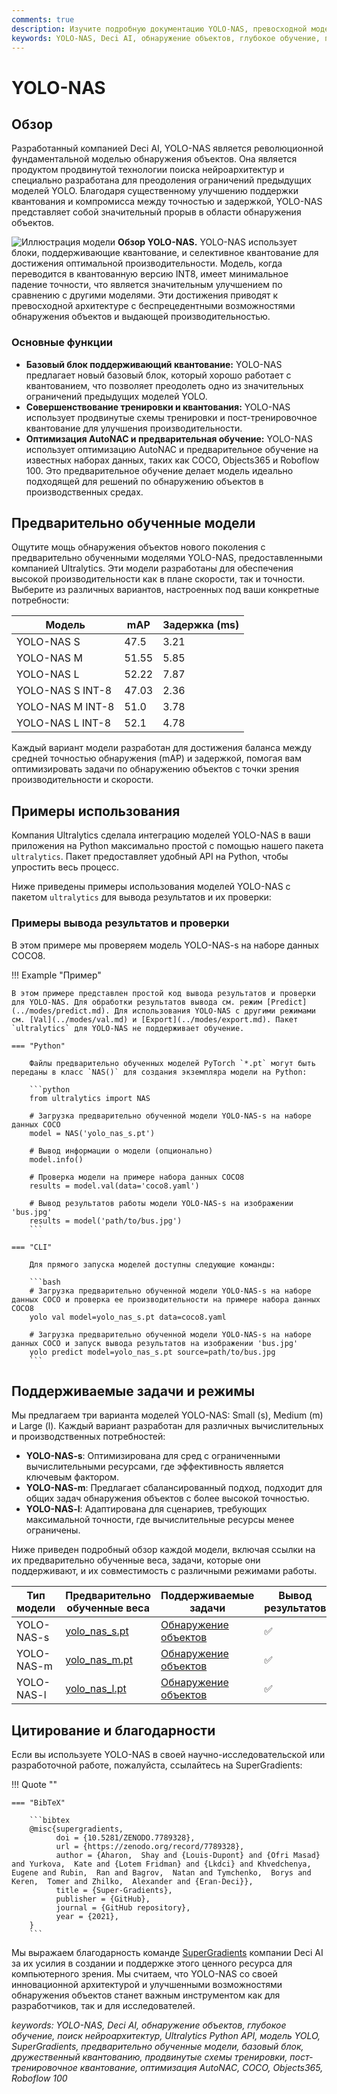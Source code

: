 ```yaml
---
comments: true
description: Изучите подробную документацию YOLO-NAS, превосходной модели обнаружения объектов. Узнайте о ее функциях, предварительно обученных моделях, использовании с помощью Ultralytics Python API и многом другом.
keywords: YOLO-NAS, Deci AI, обнаружение объектов, глубокое обучение, поиск нейроархитектур, Ultralytics Python API, модель YOLO, предварительно обученные модели, квантизация, оптимизация, COCO, Objects365, Roboflow 100
---
```


# YOLO-NAS

## Обзор

Разработанный компанией Deci AI, YOLO-NAS является революционной фундаментальной моделью обнаружения объектов. Она является продуктом продвинутой технологии поиска нейроархитектур и специально разработана для преодоления ограничений предыдущих моделей YOLO. Благодаря существенному улучшению поддержки квантования и компромисса между точностью и задержкой, YOLO-NAS представляет собой значительный прорыв в области обнаружения объектов.

![Иллюстрация модели](https://learnopencv.com/wp-content/uploads/2023/05/yolo-nas_COCO_map_metrics.png)
**Обзор YOLO-NAS.** YOLO-NAS использует блоки, поддерживающие квантование, и селективное квантование для достижения оптимальной производительности. Модель, когда переводится в квантованную версию INT8, имеет минимальное падение точности, что является значительным улучшением по сравнению с другими моделями. Эти достижения приводят к превосходной архитектуре с беспрецедентными возможностями обнаружения объектов и выдающей производительностью.

### Основные функции

- **Базовый блок поддерживающий квантование:** YOLO-NAS предлагает новый базовый блок, который хорошо работает с квантованием, что позволяет преодолеть одно из значительных ограничений предыдущих моделей YOLO.
- **Совершенствование тренировки и квантования:** YOLO-NAS использует продвинутые схемы тренировки и пост-тренировочное квантование для улучшения производительности.
- **Оптимизация AutoNAC и предварительная обучение:** YOLO-NAS использует оптимизацию AutoNAC и предварительное обучение на известных наборах данных, таких как COCO, Objects365 и Roboflow 100. Это предварительное обучение делает модель идеально подходящей для решений по обнаружению объектов в производственных средах.

## Предварительно обученные модели

Ощутите мощь обнаружения объектов нового поколения с предварительно обученными моделями YOLO-NAS, предоставленными компанией Ultralytics. Эти модели разработаны для обеспечения высокой производительности как в плане скорости, так и точности. Выберите из различных вариантов, настроенных под ваши конкретные потребности:

| Модель           | mAP   | Задержка (ms) |
|------------------|-------|---------------|
| YOLO-NAS S       | 47.5  | 3.21          |
| YOLO-NAS M       | 51.55 | 5.85          |
| YOLO-NAS L       | 52.22 | 7.87          |
| YOLO-NAS S INT-8 | 47.03 | 2.36          |
| YOLO-NAS M INT-8 | 51.0  | 3.78          |
| YOLO-NAS L INT-8 | 52.1  | 4.78          |

Каждый вариант модели разработан для достижения баланса между средней точностью обнаружения (mAP) и задержкой, помогая вам оптимизировать задачи по обнаружению объектов с точки зрения производительности и скорости.

## Примеры использования

Компания Ultralytics сделала интеграцию моделей YOLO-NAS в ваши приложения на Python максимально простой с помощью нашего пакета `ultralytics`. Пакет предоставляет удобный API на Python, чтобы упростить весь процесс.

Ниже приведены примеры использования моделей YOLO-NAS с пакетом `ultralytics` для вывода результатов и их проверки:

### Примеры вывода результатов и проверки

В этом примере мы проверяем модель YOLO-NAS-s на наборе данных COCO8.

!!! Example "Пример"

    В этом примере представлен простой код вывода результатов и проверки для YOLO-NAS. Для обработки результатов вывода см. режим [Predict](../modes/predict.md). Для использования YOLO-NAS с другими режимами см. [Val](../modes/val.md) и [Export](../modes/export.md). Пакет `ultralytics` для YOLO-NAS не поддерживает обучение.

    === "Python"

        Файлы предварительно обученных моделей PyTorch `*.pt` могут быть переданы в класс `NAS()` для создания экземпляра модели на Python:

        ```python
        from ultralytics import NAS

        # Загрузка предварительно обученной модели YOLO-NAS-s на наборе данных COCO
        model = NAS('yolo_nas_s.pt')

        # Вывод информации о модели (опционально)
        model.info()

        # Проверка модели на примере набора данных COCO8
        results = model.val(data='coco8.yaml')

        # Вывод результатов работы модели YOLO-NAS-s на изображении 'bus.jpg'
        results = model('path/to/bus.jpg')
        ```

    === "CLI"

        Для прямого запуска моделей доступны следующие команды:

        ```bash
        # Загрузка предварительно обученной модели YOLO-NAS-s на наборе данных COCO и проверка ее производительности на примере набора данных COCO8
        yolo val model=yolo_nas_s.pt data=coco8.yaml

        # Загрузка предварительно обученной модели YOLO-NAS-s на наборе данных COCO и запуск вывода результатов на изображении 'bus.jpg'
        yolo predict model=yolo_nas_s.pt source=path/to/bus.jpg
        ```

## Поддерживаемые задачи и режимы

Мы предлагаем три варианта моделей YOLO-NAS: Small (s), Medium (m) и Large (l). Каждый вариант разработан для различных вычислительных и производственных потребностей:

- **YOLO-NAS-s**: Оптимизирована для сред с ограниченными вычислительными ресурсами, где эффективность является ключевым фактором.
- **YOLO-NAS-m**: Предлагает сбалансированный подход, подходит для общих задач обнаружения объектов с более высокой точностью.
- **YOLO-NAS-l**: Адаптирована для сценариев, требующих максимальной точности, где вычислительные ресурсы менее ограничены.

Ниже приведен подробный обзор каждой модели, включая ссылки на их предварительно обученные веса, задачи, которые они поддерживают, и их совместимость с различными режимами работы.

| Тип модели | Предварительно обученные веса                                                                 | Поддерживаемые задачи                      | Вывод результатов | Проверка | Обучение | Экспорт |
|------------|-----------------------------------------------------------------------------------------------|--------------------------------------------|-------------------|----------|----------|---------|
| YOLO-NAS-s | [yolo_nas_s.pt](https://github.com/ultralytics/assets/releases/download/v8.1.0/yolo_nas_s.pt) | [Обнаружение объектов](../tasks/detect.md) | ✅                 | ✅        | ❌        | ✅       |
| YOLO-NAS-m | [yolo_nas_m.pt](https://github.com/ultralytics/assets/releases/download/v8.1.0/yolo_nas_m.pt) | [Обнаружение объектов](../tasks/detect.md) | ✅                 | ✅        | ❌        | ✅       |
| YOLO-NAS-l | [yolo_nas_l.pt](https://github.com/ultralytics/assets/releases/download/v8.1.0/yolo_nas_l.pt) | [Обнаружение объектов](../tasks/detect.md) | ✅                 | ✅        | ❌        | ✅       |

## Цитирование и благодарности

Если вы используете YOLO-NAS в своей научно-исследовательской или разработочной работе, пожалуйста, ссылайтесь на SuperGradients:

!!! Quote ""

    === "BibTeX"

        ```bibtex
        @misc{supergradients,
              doi = {10.5281/ZENODO.7789328},
              url = {https://zenodo.org/record/7789328},
              author = {Aharon,  Shay and {Louis-Dupont} and {Ofri Masad} and Yurkova,  Kate and {Lotem Fridman} and {Lkdci} and Khvedchenya,  Eugene and Rubin,  Ran and Bagrov,  Natan and Tymchenko,  Borys and Keren,  Tomer and Zhilko,  Alexander and {Eran-Deci}},
              title = {Super-Gradients},
              publisher = {GitHub},
              journal = {GitHub repository},
              year = {2021},
        }
        ```

Мы выражаем благодарность команде [SuperGradients](https://github.com/Deci-AI/super-gradients/) компании Deci AI за их усилия в создании и поддержке этого ценного ресурса для компьютерного зрения. Мы считаем, что YOLO-NAS со своей инновационной архитектурой и улучшенными возможностями обнаружения объектов станет важным инструментом как для разработчиков, так и для исследователей.

*keywords: YOLO-NAS, Deci AI, обнаружение объектов, глубокое обучение, поиск нейроархитектур, Ultralytics Python API, модель YOLO, SuperGradients, предварительно обученные модели, базовый блок, дружественный квантованию, продвинутые схемы тренировки, пост-тренировочное квантование, оптимизация AutoNAC, COCO, Objects365, Roboflow 100*
